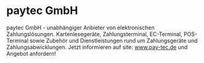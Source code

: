 # paytec GmbH 

paytec GmbH - unabhängiger Anbieter von elektronischen Zahlungslösungen. Kartenlesegeräte, Zahlungsterminal, EC-Terminal, POS-Terminal sowie Zubehör und Dienstleistungen rund um Zahlungsgeräte und Zahlungsabwicklungen. Jetzt informieren auf site: www.pay-tec.de und Angebot anfordern! 
